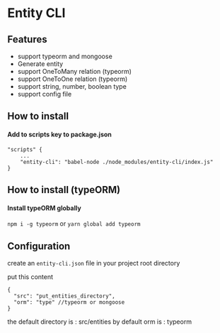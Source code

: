 # Entity CLI

## Features

- support typeorm and mongoose
- Generate entity
- support OneToMany relation (typeorm)
- support OneToOne relation (typeorm)
- support string, number, boolean type
- support config file

## How to install

#### Add to scripts key to package.json

```
"scripts" {
    ...
    "entity-cli": "babel-node ./node_modules/entity-cli/index.js"
}
```

## How to install (typeORM)

#### Install typeORM globally

`npm i -g typeorm`
or
`yarn global add typeorm`

## Configuration

create an `entity-cli.json` file in your project root directory

put this content

```
{
  "src": "put_entities_directory",
  "orm": "type" //typeorm or mongoose
}
```

the default directory is : src/entities
by default orm is : typeorm
